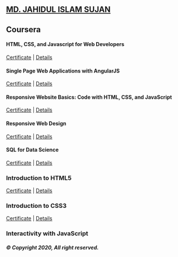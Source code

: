 ## [MD. JAHIDUL ISLAM SUJAN](https://jahidofficial.github.io)

## Coursera

#### HTML, CSS, and Javascript for Web Developers

[Certificate](https://jahidofficial.github.io/MyCourses/Certificates/#html-css-and-javascript-for-web-developers) | [Details](https://jahidofficial.github.io/MyCourses/Coursera/#html-css-and-javascript-for-web-developers)

#### Single Page Web Applications with AngularJS

[Certificate](https://jahidofficial.github.io/MyCourses/Certificates/#single-page-web-applications-with-angularjs) | [Details](https://jahidofficial.github.io/MyCourses/Coursera/#single-page-web-applications-with-angularjs)

#### Responsive Website Basics: Code with HTML, CSS, and JavaScript

[Certificate](https://jahidofficial.github.io/MyCourses/Certificates/#responsive-website-basics-code-with-html-css-and-javascript) | [Details](https://jahidofficial.github.io/MyCourses/Coursera/#responsive-website-basics-code-with-html-css-and-javascript)

#### Responsive Web Design

[Certificate](https://jahidofficial.github.io/MyCourses/Certificates/#responsive-web-design) | [Details](https://jahidofficial.github.io/MyCourses/Coursera/#responsive-web-design)

<!--#### Introduction to Meteor.js Development-->

<!--[Certificate](https://jahidofficial.github.io/MyCourses/Certificates/#introduction-to-meteorjs-development) | [Details](https://jahidofficial.github.io/MyCourses/Coursera/#introduction-to-meteorjs-development)-->

<!--#### Web Application Development with JavaScript and MongoDB-->

<!--[Certificate](https://jahidofficial.github.io/MyCourses/Certificates/#web-application-development-with-javascript-and-mongodb) | [Details](https://jahidofficial.github.io/MyCourses/Coursera/#web-application-development-with-javascript-and-mongodb)-->

<!--#### Responsive Website Tutorial and Examples-->

<!--[Certificate](https://jahidofficial.github.io/MyCourses/Certificates/#responsive-website-tutorial-and-examples) | [Details](https://jahidofficial.github.io/MyCourses/Coursera/#responsive-website-tutorial-and-examples)-->

<!--#### Responsive Website Development and Design Capstone-->

<!--[Certificate](https://jahidofficial.github.io/MyCourses/Certificates/#responsive-website-development-and-design-capstone) | [Details](https://jahidofficial.github.io/MyCourses/Coursera/#responsive-website-development-and-design-capstone)-->

#### SQL for Data Science

[Certificate](https://jahidofficial.github.io/MyCourses/Certificates/#sql-for-data-science) | [Details](https://jahidofficial.github.io/MyCourses/Coursera/#sql-for-data-science)

### Introduction to HTML5

[Certificate](https://jahidofficial.github.io/MyCourses/Certificates/#introduction-to-html5) | [Details](https://jahidofficial.github.io/MyCourses/Coursera/#introduction-to-html5)

### Introduction to CSS3

[Certificate](https://jahidofficial.github.io/MyCourses/Certificates/#introduction-to-css3) | [Details](https://jahidofficial.github.io/MyCourses/Coursera/#introduction-to-css3)

### Interactivity with JavaScript

<!--[Certificate](https://jahidofficial.github.io/MyCourses/Certificates/#interactivity-with-javascript) | [Details](https://jahidofficial.github.io/MyCourses/Coursera/#interactivity-with-javascript)-->

<!--### Advanced Styling with Responsive Design-->

<!--[Certificate](https://jahidofficial.github.io/MyCourses/Certificates/#advanced-styling-with-responsive=design) | [Details](https://jahidofficial.github.io/MyCourses/Coursera/#advanced-styling-with-responsive=design)-->

<!--### Web Design for Everybody Capstone-->

<!--[Certificate](https://jahidofficial.github.io/MyCourses/Certificates/#web-design-for-everybody-capstone) | [Details](https://jahidofficial.github.io/MyCourses/Coursera/#web-design-for-everybody-capstone)-->

##### &copy; Copyright 2020, All right reserved.
